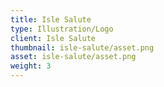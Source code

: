 ```yaml
---
title: Isle Salute
type: Illustration/Logo
client: Isle Salute
thumbnail: isle-salute/asset.png
asset: isle-salute/asset.png
weight: 3
---
```

